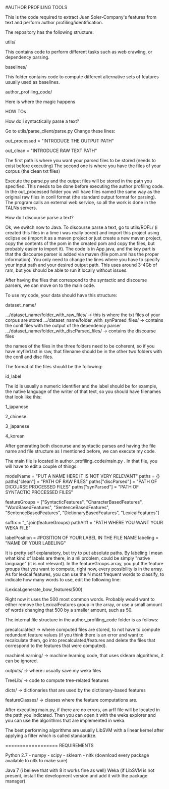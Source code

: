 #AUTHOR PROFILING TOOLS

This is the code required to extract Juan Soler-Company's features from text and perform author profiling/identification.

The repository has the following structure:

utils/ 

This contains code to perform different tasks such as web crawling, or dependency parsing.

baselines/

This folder contains code to compute different alternative sets of features usually used as baselines.

author_profiling_code/

Here is where the magic happens

HOW TOs

How do I syntactically parse a text?

Go to utils/parse_client/parse.py
Change these lines:

out_processed = "INTRODUCE THE OUTPUT PATH"

out_clean = "INTRODUCE RAW TEXT PATH"

The first path is where you want your parsed files to be stored (needs to exist before executing)
The second one is where you have the files of your corpus (the clean txt files)

Execute the parse.py and the output files will be stored in the path you specified. This needs to be done before executing the author profiling code. In the out_processed folder you will have files named the same way as the original raw files in conll format (the standard output format for parsing). The program calls an external web service, so all the work is done in the TALNs servers.

How do I discourse parse a text?

Ok, we switch now to Java. To discourse parse a text, go to utils/ROFL/ (i created this files in a time i was really bored) and import this project using eclipse ee (import it as a maven project or just create a new maven project, copy the contents of the pom in the created pom and copy the files, but probably easier to import it). The code is in App.java, and the key part is that the discourse parser is added via maven (file pom.xml has the proper information). You only need to change the lines where you have to specify your input path and your desired output path. This uses around 3-4Gb of ram, but you should be able to run it locally without issues. 

After having the files that correspond to the syntactic and discourse parsers, we can move on to the main code.

To use my code, your data should have this structure:

dataset_name/

.../dataset_name/folder_with_raw_files/ -> this is where the txt files of your corpus are stored
.../dataset_name/folder_with_synParsed_files/ -> contains the conll files with the output of the dependency parser
.../dataset_name/folder_with_discParsed_files/ -> contains the discourse files

the names of the files in the three folders need to be coherent, so if you have myfile1.txt in raw, that filename should be in the other two folders with the conll and disc files.

The format of the files should be the following:

id_label

The id is usually a numeric identifier and the label should be for example, the native language of the writer of that text, so you should have filenames that look like this:

1_japanese

2_chinese

3_japanese

4_korean

After generating both discourse and syntactic parses and having the file name and file structure as I mentioned before, we can execute my code.

The main file is located in author_profiling_code/main.py . In that file, you will have to edit a couple of things:

modelName = "PUT A NAME HERE IT IS NOT VERY RELEVANT"
paths = {}
paths["clean"] = "PATH OF RAW FILES"
paths["discParsed"] = "PATH OF DICOURSE PROCESSED FILES"
paths["synParsed"] = "PATH OF SYNTACTIC PROCESSED FILES"

featureGroups = ["SyntacticFeatures", "CharacterBasedFeatures", "WordBasedFeatures", "SentenceBasedFeatures", "SentenceBasedFeatures", "DictionaryBasedFeatures", "LexicalFeatures"]

suffix = "_".join(featureGroups)
pathArff = "PATH WHERE YOU WANT YOUR WEKA FILE"

labelPosition = #POSITION OF YOUR LABEL IN THE FILE NAME
labeling = "NAME OF YOUR LABELING"

It is pretty self explanatory, but try to put absolute paths. By labeling I mean what kind of labels are there, in a nli problem, could be simply "native language" (it is not relevant). 
In the featureGroups array, you put the feature groups that you want to compute, right now, every possibility is in the array. As for lexical features, you can use the N most frequent words to classify, to indicate how many words to use, edit the following line: 

iLexical.generate_bow_features(500)

Right now it uses the 500 most common words. Probably would want to either remove the LexicalFeatures group in the array, or use a small amount of words changing that 500 by a smaller amount, such as 50.

The internal file structure in the author_profiling_code folder is as follows:

precalculated/ -> where computed files are stored, to not have to compute redundant feature values (if you think there is an error and want to recalculate them, go into precalculated/features and delete the files that correspond to the features that were computed).

machineLearning/ -> machine learning code, that uses sklearn algorithms, it can be ignored.

outputs/ -> where i usually save my weka files

TreeLib/ -> code to compute tree-related features

dicts/ -> dictionaries that are used by the dictionary-based features

featureClasses/ -> classes where the feature computations are.

After executing main.py, if there are no errors, an arff file will be located in the path you indicated. Then you can open it with the weka explorer and you can use the algorithms that are implemented in weka.

The best performing algorithms are usually LibSVM with a linear kernel after applying a filter which is called standardize.

==================
REQUIREMENTS

Python 2.7
	- numpy
	- scipy
	- sklearn
	- nltk (download every package available to nltk to make sure)

Java 7 (i believe that with 8 it works fine as well)
Weka (if LibSVM is not present, install the development version and add it with the package manager)
